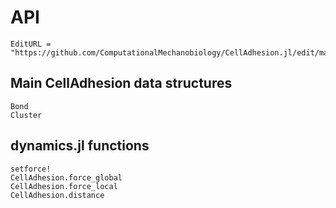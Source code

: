 # API
```@meta
EditURL = "https://github.com/ComputationalMechanobiology/CellAdhesion.jl/edit/main/docs/src/API.md"
```

## Main CellAdhesion data structures
```@docs
Bond
Cluster
```

## dynamics.jl functions
```@docs
setforce!
CellAdhesion.force_global
CellAdhesion.force_local
CellAdhesion.distance
```

